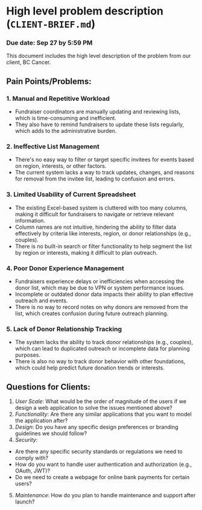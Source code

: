 # High level problem description (`CLIENT-BRIEF.md`)

### Due date: Sep 27 by 5:59 PM

This document includes the high level description of the problem from our client, BC Cancer.


## Pain Points/Problems:

### 1. Manual and Repetitive Workload
- Fundraiser coordinators are manually updating and reviewing lists, which is time-consuming and inefficient.
- They also have to remind fundraisers to update these lists regularly, which adds to the administrative burden.

### 2. Ineffective List Management
- There's no easy way to filter or target specific invitees for events based on region, interests, or other factors.
- The current system lacks a way to track updates, changes, and reasons for removal from the invitee list, leading to confusion and errors.

### 3. Limited Usability of Current Spreadsheet
- The existing Excel-based system is cluttered with too many columns, making it difficult for fundraisers to navigate or retrieve relevant information.
- Column names are not intuitive, hindering the ability to filter data effectively by criteria like interests, region, or donor relationships (e.g., couples).
- There is no built-in search or filter functionality to help segment the list by region or interests, making it difficult to plan outreach.

### 4. Poor Donor Experience Management
- Fundraisers experience delays or inefficiencies when accessing the donor list, which may be due to VPN or system performance issues.
- Incomplete or outdated donor data impacts their ability to plan effective outreach and events.
- There is no way to record notes on why donors are removed from the list, which creates confusion during future outreach planning.

### 5. Lack of Donor Relationship Tracking
- The system lacks the ability to track donor relationships (e.g., couples), which can lead to duplicated outreach or incomplete data for planning purposes.
- There is also no way to track donor behavior with other foundations, which could help predict future donation trends or interests.

## Questions for Clients:
1. *User Scale*: What would be the order of magnitude of the users if we design a web application to solve the issues mentioned above?
2. *Functionality*: Are there any similar applications that you want to model the application after?
3. *Design*: Do you have any specific design preferences or branding guidelines we should follow?
4. *Security*:
  - Are there any specific security standards or regulations we need to comply with?
  - How do you want to handle user authentication and authorization (e.g., OAuth, JWT)?
  - Do we need to create a webpage for online bank payments for certain users?
5. *Maintenance*: How do you plan to handle maintenance and support after launch?
